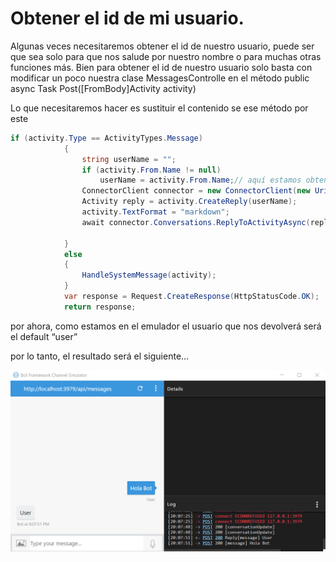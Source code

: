 # Obtener el id de mi usuario.

Algunas veces necesitaremos obtener el id de nuestro usuario, puede ser que sea solo para que nos salude por nuestro nombre o para muchas otras funciones más.
Bien para obtener el id de nuestro usuario solo basta con modificar un poco nuestra clase MessagesControlle en el método public async Task<HttpResponseMessage> Post([FromBody]Activity activity)

Lo que necesitaremos hacer es sustituir el contenido se ese método por este


``` csharp - C
if (activity.Type == ActivityTypes.Message)
            {
                string userName = "";
                if (activity.From.Name != null)
                    userName = activity.From.Name;// aquí estamos obteniendo el nombre de usuario
                ConnectorClient connector = new ConnectorClient(new Uri(activity.ServiceUrl));
                Activity reply = activity.CreateReply(userName);
                activity.TextFormat = "markdown";
                await connector.Conversations.ReplyToActivityAsync(reply);

            }
            else
            {
                HandleSystemMessage(activity);
            }
            var response = Request.CreateResponse(HttpStatusCode.OK);
            return response;
``` 

por ahora, como estamos en el emulador el usuario que nos devolverá será el default “user” 

por lo tanto, el resultado será el siguiente…

<img src="Imagenes/user.PNG"/>
